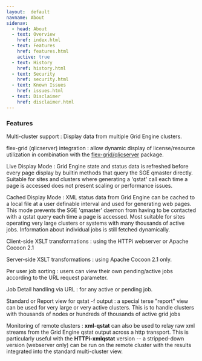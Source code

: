 ```yaml
---
layout:  default
navname: About
sidenav:
  - head: About
  - text: Overview
    href: index.html
  - text: Features
    href: features.html
    active: true
  - text: History
    href: history.html
  - text: Security
    href: security.html
  - text: Known Issues
    href: issues.html
  - text: Disclaimer
    href: disclaimer.html
---
```


### Features

Multi-cluster support
: Display data from multiple Grid Engine clusters.

flex-grid (qlicserver) integration
: allow dynamic display of license/resource utilization
  in combination with the
  [flex-grid/qlicserver](http://olesenm.github.com/flex-grid) package.

Live Display Mode
: Grid Engine state and status data is refreshed before every page display
  by builtin methods that query the SGE qmaster directly. Suitable for sites
  and clusters where generating a 'qstat' call each time a page is accessed
  does not present scaling or performance issues.

Cached Display Mode
: XML status data from Grid Engine can be cached to a local file at a user
  definable interval and used for generating web pages. This mode prevents
  the SGE 'qmaster' daemon from having to be contacted with a qstat query
  each time a page is accessed. Most suitable for sites operating very large
  clusters or systems with many thousands of active jobs. Information about
  individual jobs is still fetched dynamically.

Client-side XSLT transformations
: using the HTTPi webserver or Apache Cocoon 2.1

Server-side XSLT transformations
: using Apache Cocoon 2.1 only.

Per user job sorting
: users can view their own pending/active jobs according to the URL
  request parameter.

Job Detail handling via URL
: for any active or pending job.

Standard or Report view for qstat -f output
: a special terse "report" view can be used for very large or very
  active clusters. This is to handle clusters with thousands of nodes or
  hundreds of thousands of active grid jobs

Monitoring of remote clusters
: **xml-qstat** can also be used to relay raw xml streams from the
  Grid Engine qstat output across a http transport. This is particularly
  useful with the **HTTPi-xmlqstat** version -- a stripped-down version
  (webserver only) can be run on the remote cluster with the results
  integrated into the standard multi-cluster view.

